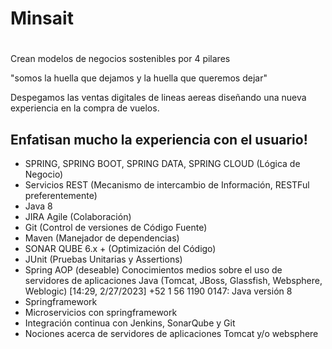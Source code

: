 # Minsait

#

Crean modelos de negocios sostenibles por 4 pilares

"somos la huella que dejamos y la huella que queremos dejar"

Despegamos las ventas digitales de lineas aereas diseñando una nueva experiencia en la compra de vuelos.

## Enfatisan mucho la experiencia con el usuario!

- SPRING, SPRING BOOT, SPRING DATA, SPRING CLOUD (Lógica de Negocio)
- Servicios REST (Mecanismo de intercambio de Información, RESTFul preferentemente)
- Java 8
- JIRA Agile (Colaboración)
- Git (Control de versiones de Código Fuente)
- Maven (Manejador de dependencias)
- SONAR QUBE 6.x + (Optimización del Código)
- JUnit (Pruebas Unitarias y Assertions)
- Spring AOP (deseable)
  Conocimientos medios sobre el uso de servidores de aplicaciones Java (Tomcat, JBoss, Glassfish, Websphere, Weblogic)
  [14:29, 2/27/2023] +52 1 56 1190 0147: Java versión 8
- Springframework
- Microservicios con springframework
- Integración continua con Jenkins, SonarQube y Git
- Nociones acerca de servidores de aplicaciones Tomcat y/o websphere
